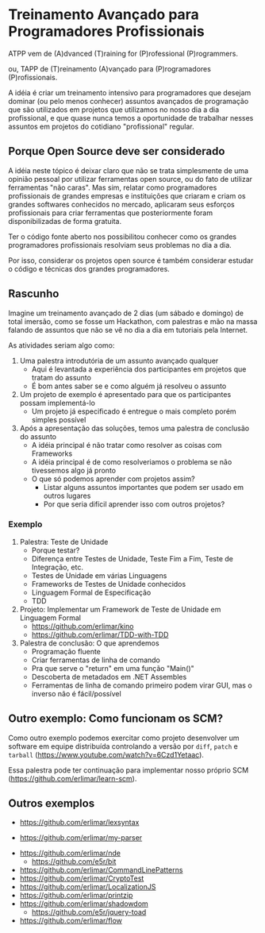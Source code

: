 Treinamento Avançado para Programadores Profissionais
=====================================================

ATPP vem de (A)dvanced (T)raining for (P)rofessional (P)rogrammers.

ou, TAPP de (T)reinamento (A)vançado para (P)rogramadores (P)rofissionais.

A idéia é criar um treinamento intensivo para programadores que desejam dominar (ou pelo menos conhecer)
assuntos avançados de programação que são utilizados em projetos que utilizamos no nosso dia a dia
profissional, e que quase nunca temos a oportunidade de trabalhar nesses assuntos em projetos
do cotidiano "profissional" regular.

## Porque Open Source deve ser considerado

A idéia neste tópico é deixar claro que não se trata simplesmente de uma opinião pessoal por utilizar
ferramentas open source, ou do fato de utilizar ferramentas "não caras".
Mas sim, relatar como programadores profissionais de grandes empresas e instituições que criaram e criam
os grandes softwares conhecidos no mercado, aplicaram seus esforços profissionais para criar ferramentas
que posteriormente foram disponibilizadas de forma gratuita.

Ter o código fonte aberto nos possibilitou conhecer como os grandes programadores profissionais resolviam
seus problemas no dia a dia.

Por isso, considerar os projetos open source é também considerar estudar o código e técnicas dos
grandes programadores.

## Rascunho

Imagine um treinamento avançado de 2 dias (um sábado e domingo) de total imersão, como se fosse um 
Hackathon, com palestras e mão na massa falando de assuntos que não se vê no dia a dia em tutoriais
pela Internet.

As atividades seriam algo como:

1. Uma palestra introdutória de um assunto avançado qualquer
   * Aqui é levantada a experiência dos participantes em projetos que tratam do assunto
   * É bom antes saber se e como alguém já resolveu o assunto
2. Um projeto de exemplo é apresentado para que os participantes possam implementá-lo
   * Um projeto já especificado é entregue o mais completo porém simples possível
3. Após a apresentação das soluções, temos uma palestra de conclusão do assunto
   * A idéia principal é não tratar como resolver as coisas com Frameworks
   * A idéia principal é de como resolveriamos o problema se não tivessemos algo já pronto
   * O que só podemos aprender com projetos assim?
     - Listar alguns assuntos importantes que podem ser usado em outros lugares
     - Por que seria difícil aprender isso com outros projetos?
   
### Exemplo

1. Palestra: Teste de Unidade
   - Porque testar?
   - Diferença entre Testes de Unidade, Teste Fim a Fim, Teste de Integração, etc.
   - Testes de Unidade em várias Linguagens
   - Frameworks de Testes de Unidade conhecidos
   - Linguagem Formal de Especificação
   - TDD
2. Projeto: Implementar um Framework de Teste de Unidade em Linguagem Formal
   - https://github.com/erlimar/kino
   - https://github.com/erlimar/TDD-with-TDD
3. Palestra de conclusão: O que aprendemos
   - Programação fluente
   - Criar ferramentas de linha de comando
   - Pra que serve o "return" em uma função "Main()"
   - Descoberta de metadados em .NET Assembles
   - Ferramentas de linha de comando primeiro podem virar GUI, mas o inverso não é fácil/possível
   
## Outro exemplo: Como funcionam os SCM?

Como outro exemplo podemos exercitar como projeto desenvolver um software em equipe distribuída
controlando a versão por `diff`, `patch` e `tarball` (https://www.youtube.com/watch?v=6Czd1Yetaac).

Essa palestra pode ter continuação para implementar nosso próprio SCM (https://github.com/erlimar/learn-scm).

## Outros exemplos

* https://github.com/erlimar/lexsyntax
 - https://github.com/erlimar/my-parser
* https://github.com/erlimar/nde
  - https://github.com/e5r/bit
* https://github.com/erlimar/CommandLinePatterns
* https://github.com/erlimar/CryptoTest
* https://github.com/erlimar/LocalizationJS
* https://github.com/erlimar/printzip
* https://github.com/erlimar/shadowdom
  - https://github.com/e5r/jquery-toad
* https://github.com/erlimar/flow
